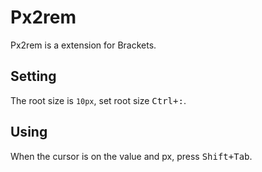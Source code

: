 # Px2rem

Px2rem is a extension for Brackets.

## Setting

The root size is `10px`, set root size <kbd>Ctrl+:</kbd>.

## Using

When the cursor is on the value and px, press <kbd>Shift+Tab</kbd>.
